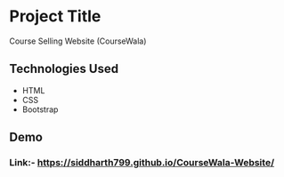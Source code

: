 
# Project Title
Course Selling Website (CourseWala) 
 


## Technologies Used
- HTML
- CSS
- Bootstrap

## Demo

### Link:- https://siddharth799.github.io/CourseWala-Website/
